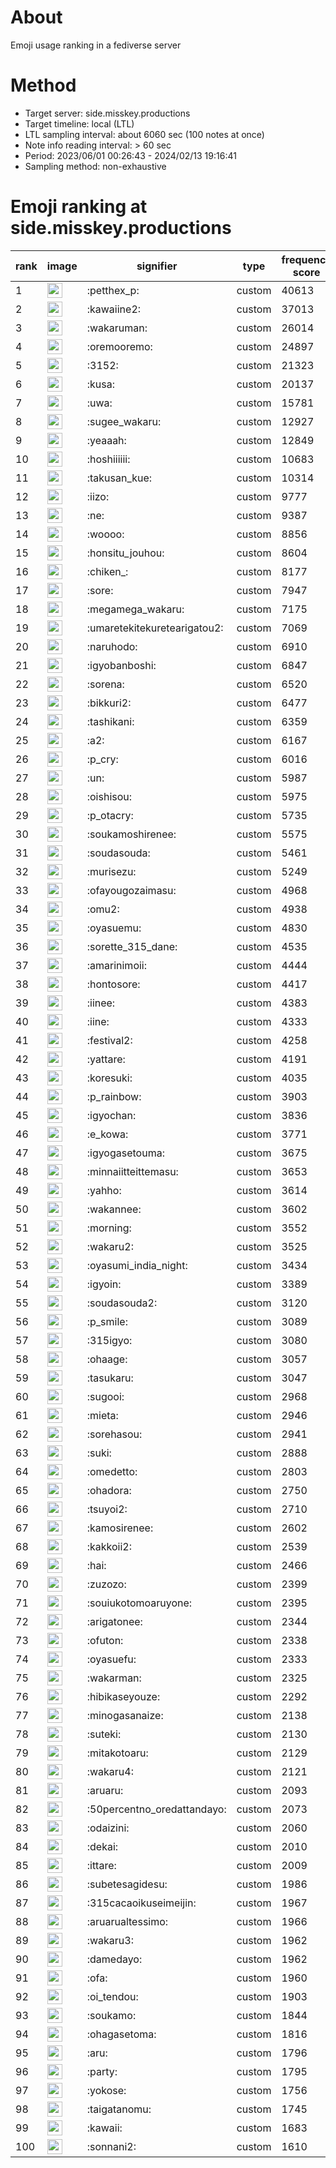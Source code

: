# About
Emoji usage ranking in a fediverse server

# Method
- Target server: side.misskey.productions
- Target timeline: local (LTL)
- LTL sampling interval: about 6060 sec (100 notes at once)
- Note info reading interval: > 60 sec
- Period: 2023/06/01 00:26:43 - 2024/02/13 19:16:41 
- Sampling method: non-exhaustive

# Emoji ranking at side.misskey.productions

|rank|image|signifier|type|frequency score|
|----|----|----|----|----|
|1|<img height="24" src="https://side.misskey.productions/emoji/petthex_p.webp">|:petthex_p:|custom|40613|
|2|<img height="24" src="https://side.misskey.productions/emoji/kawaiine2.webp">|:kawaiine2:|custom|37013|
|3|<img height="24" src="https://side.misskey.productions/emoji/wakaruman.webp">|:wakaruman:|custom|26014|
|4|<img height="24" src="https://side.misskey.productions/emoji/oremooremo.webp">|:oremooremo:|custom|24897|
|5|<img height="24" src="https://side.misskey.productions/emoji/3152.webp">|:3152:|custom|21323|
|6|<img height="24" src="https://side.misskey.productions/emoji/kusa.webp">|:kusa:|custom|20137|
|7|<img height="24" src="https://side.misskey.productions/emoji/uwa.webp">|:uwa:|custom|15781|
|8|<img height="24" src="https://side.misskey.productions/emoji/sugee_wakaru.webp">|:sugee_wakaru:|custom|12927|
|9|<img height="24" src="https://side.misskey.productions/emoji/yeaaah.webp">|:yeaaah:|custom|12849|
|10|<img height="24" src="https://side.misskey.productions/emoji/hoshiiiiii.webp">|:hoshiiiiii:|custom|10683|
|11|<img height="24" src="https://side.misskey.productions/emoji/takusan_kue.webp">|:takusan_kue:|custom|10314|
|12|<img height="24" src="https://side.misskey.productions/emoji/iizo.webp">|:iizo:|custom|9777|
|13|<img height="24" src="https://side.misskey.productions/emoji/ne.webp">|:ne:|custom|9387|
|14|<img height="24" src="https://side.misskey.productions/emoji/woooo.webp">|:woooo:|custom|8856|
|15|<img height="24" src="https://side.misskey.productions/emoji/honsitu_jouhou.webp">|:honsitu_jouhou:|custom|8604|
|16|<img height="24" src="https://side.misskey.productions/emoji/chiken_.webp">|:chiken_:|custom|8177|
|17|<img height="24" src="https://side.misskey.productions/emoji/sore.webp">|:sore:|custom|7947|
|18|<img height="24" src="https://side.misskey.productions/emoji/megamega_wakaru.webp">|:megamega_wakaru:|custom|7175|
|19|<img height="24" src="https://side.misskey.productions/emoji/umaretekitekuretearigatou2.webp">|:umaretekitekuretearigatou2:|custom|7069|
|20|<img height="24" src="https://side.misskey.productions/emoji/naruhodo.webp">|:naruhodo:|custom|6910|
|21|<img height="24" src="https://side.misskey.productions/emoji/igyobanboshi.webp">|:igyobanboshi:|custom|6847|
|22|<img height="24" src="https://side.misskey.productions/emoji/sorena.webp">|:sorena:|custom|6520|
|23|<img height="24" src="https://side.misskey.productions/emoji/bikkuri2.webp">|:bikkuri2:|custom|6477|
|24|<img height="24" src="https://side.misskey.productions/emoji/tashikani.webp">|:tashikani:|custom|6359|
|25|<img height="24" src="https://side.misskey.productions/emoji/a2.webp">|:a2:|custom|6167|
|26|<img height="24" src="https://side.misskey.productions/emoji/p_cry.webp">|:p_cry:|custom|6016|
|27|<img height="24" src="https://side.misskey.productions/emoji/un.webp">|:un:|custom|5987|
|28|<img height="24" src="https://side.misskey.productions/emoji/oishisou.webp">|:oishisou:|custom|5975|
|29|<img height="24" src="https://side.misskey.productions/emoji/p_otacry.webp">|:p_otacry:|custom|5735|
|30|<img height="24" src="https://side.misskey.productions/emoji/soukamoshirenee.webp">|:soukamoshirenee:|custom|5575|
|31|<img height="24" src="https://side.misskey.productions/emoji/soudasouda.webp">|:soudasouda:|custom|5461|
|32|<img height="24" src="https://side.misskey.productions/emoji/murisezu.webp">|:murisezu:|custom|5249|
|33|<img height="24" src="https://side.misskey.productions/emoji/ofayougozaimasu.webp">|:ofayougozaimasu:|custom|4968|
|34|<img height="24" src="https://side.misskey.productions/emoji/omu2.webp">|:omu2:|custom|4938|
|35|<img height="24" src="https://side.misskey.productions/emoji/oyasuemu.webp">|:oyasuemu:|custom|4830|
|36|<img height="24" src="https://side.misskey.productions/emoji/sorette_315_dane.webp">|:sorette_315_dane:|custom|4535|
|37|<img height="24" src="https://side.misskey.productions/emoji/amarinimoii.webp">|:amarinimoii:|custom|4444|
|38|<img height="24" src="https://side.misskey.productions/emoji/hontosore.webp">|:hontosore:|custom|4417|
|39|<img height="24" src="https://side.misskey.productions/emoji/iinee.webp">|:iinee:|custom|4383|
|40|<img height="24" src="https://side.misskey.productions/emoji/iine.webp">|:iine:|custom|4333|
|41|<img height="24" src="https://side.misskey.productions/emoji/festival2.webp">|:festival2:|custom|4258|
|42|<img height="24" src="https://side.misskey.productions/emoji/yattare.webp">|:yattare:|custom|4191|
|43|<img height="24" src="https://side.misskey.productions/emoji/koresuki.webp">|:koresuki:|custom|4035|
|44|<img height="24" src="https://side.misskey.productions/emoji/p_rainbow.webp">|:p_rainbow:|custom|3903|
|45|<img height="24" src="https://side.misskey.productions/emoji/igyochan.webp">|:igyochan:|custom|3836|
|46|<img height="24" src="https://side.misskey.productions/emoji/e_kowa.webp">|:e_kowa:|custom|3771|
|47|<img height="24" src="https://side.misskey.productions/emoji/igyogasetouma.webp">|:igyogasetouma:|custom|3675|
|48|<img height="24" src="https://side.misskey.productions/emoji/minnaiitteittemasu.webp">|:minnaiitteittemasu:|custom|3653|
|49|<img height="24" src="https://side.misskey.productions/emoji/yahho.webp">|:yahho:|custom|3614|
|50|<img height="24" src="https://side.misskey.productions/emoji/wakannee.webp">|:wakannee:|custom|3602|
|51|<img height="24" src="https://side.misskey.productions/emoji/morning.webp">|:morning:|custom|3552|
|52|<img height="24" src="https://side.misskey.productions/emoji/wakaru2.webp">|:wakaru2:|custom|3525|
|53|<img height="24" src="https://side.misskey.productions/emoji/oyasumi_india_night.webp">|:oyasumi_india_night:|custom|3434|
|54|<img height="24" src="https://side.misskey.productions/emoji/igyoin.webp">|:igyoin:|custom|3389|
|55|<img height="24" src="https://side.misskey.productions/emoji/soudasouda2.webp">|:soudasouda2:|custom|3120|
|56|<img height="24" src="https://side.misskey.productions/emoji/p_smile.webp">|:p_smile:|custom|3089|
|57|<img height="24" src="https://side.misskey.productions/emoji/315igyo.webp">|:315igyo:|custom|3080|
|58|<img height="24" src="https://side.misskey.productions/emoji/ohaage.webp">|:ohaage:|custom|3057|
|59|<img height="24" src="https://side.misskey.productions/emoji/tasukaru.webp">|:tasukaru:|custom|3047|
|60|<img height="24" src="https://side.misskey.productions/emoji/sugooi.webp">|:sugooi:|custom|2968|
|61|<img height="24" src="https://side.misskey.productions/emoji/mieta.webp">|:mieta:|custom|2946|
|62|<img height="24" src="https://side.misskey.productions/emoji/sorehasou.webp">|:sorehasou:|custom|2941|
|63|<img height="24" src="https://side.misskey.productions/emoji/suki.webp">|:suki:|custom|2888|
|64|<img height="24" src="https://side.misskey.productions/emoji/omedetto.webp">|:omedetto:|custom|2803|
|65|<img height="24" src="https://side.misskey.productions/emoji/ohadora.webp">|:ohadora:|custom|2750|
|66|<img height="24" src="https://side.misskey.productions/emoji/tsuyoi2.webp">|:tsuyoi2:|custom|2710|
|67|<img height="24" src="https://side.misskey.productions/emoji/kamosirenee.webp">|:kamosirenee:|custom|2602|
|68|<img height="24" src="https://side.misskey.productions/emoji/kakkoii2.webp">|:kakkoii2:|custom|2539|
|69|<img height="24" src="https://side.misskey.productions/emoji/hai.webp">|:hai:|custom|2466|
|70|<img height="24" src="https://side.misskey.productions/emoji/zuzozo.webp">|:zuzozo:|custom|2399|
|71|<img height="24" src="https://side.misskey.productions/emoji/souiukotomoaruyone.webp">|:souiukotomoaruyone:|custom|2395|
|72|<img height="24" src="https://side.misskey.productions/emoji/arigatonee.webp">|:arigatonee:|custom|2344|
|73|<img height="24" src="https://side.misskey.productions/emoji/ofuton.webp">|:ofuton:|custom|2338|
|74|<img height="24" src="https://side.misskey.productions/emoji/oyasuefu.webp">|:oyasuefu:|custom|2333|
|75|<img height="24" src="https://side.misskey.productions/emoji/wakarman.webp">|:wakarman:|custom|2325|
|76|<img height="24" src="https://side.misskey.productions/emoji/hibikaseyouze.webp">|:hibikaseyouze:|custom|2292|
|77|<img height="24" src="https://side.misskey.productions/emoji/minogasanaize.webp">|:minogasanaize:|custom|2138|
|78|<img height="24" src="https://side.misskey.productions/emoji/suteki.webp">|:suteki:|custom|2130|
|79|<img height="24" src="https://side.misskey.productions/emoji/mitakotoaru.webp">|:mitakotoaru:|custom|2129|
|80|<img height="24" src="https://side.misskey.productions/emoji/wakaru4.webp">|:wakaru4:|custom|2121|
|81|<img height="24" src="https://side.misskey.productions/emoji/aruaru.webp">|:aruaru:|custom|2093|
|82|<img height="24" src="https://side.misskey.productions/emoji/50percentno_oredattandayo.webp">|:50percentno_oredattandayo:|custom|2073|
|83|<img height="24" src="https://side.misskey.productions/emoji/odaizini.webp">|:odaizini:|custom|2060|
|84|<img height="24" src="https://side.misskey.productions/emoji/dekai.webp">|:dekai:|custom|2010|
|85|<img height="24" src="https://side.misskey.productions/emoji/ittare.webp">|:ittare:|custom|2009|
|86|<img height="24" src="https://side.misskey.productions/emoji/subetesagidesu.webp">|:subetesagidesu:|custom|1986|
|87|<img height="24" src="https://side.misskey.productions/emoji/315cacaoikuseimeijin.webp">|:315cacaoikuseimeijin:|custom|1967|
|88|<img height="24" src="https://side.misskey.productions/emoji/aruarualtessimo.webp">|:aruarualtessimo:|custom|1966|
|89|<img height="24" src="https://side.misskey.productions/emoji/wakaru3.webp">|:wakaru3:|custom|1962|
|90|<img height="24" src="https://side.misskey.productions/emoji/damedayo.webp">|:damedayo:|custom|1962|
|91|<img height="24" src="https://side.misskey.productions/emoji/ofa.webp">|:ofa:|custom|1960|
|92|<img height="24" src="https://side.misskey.productions/emoji/oi_tendou.webp">|:oi_tendou:|custom|1903|
|93|<img height="24" src="https://side.misskey.productions/emoji/soukamo.webp">|:soukamo:|custom|1844|
|94|<img height="24" src="https://side.misskey.productions/emoji/ohagasetoma.webp">|:ohagasetoma:|custom|1816|
|95|<img height="24" src="https://side.misskey.productions/emoji/aru.webp">|:aru:|custom|1796|
|96|<img height="24" src="https://side.misskey.productions/emoji/party.webp">|:party:|custom|1795|
|97|<img height="24" src="https://side.misskey.productions/emoji/yokose.webp">|:yokose:|custom|1756|
|98|<img height="24" src="https://side.misskey.productions/emoji/taigatanomu.webp">|:taigatanomu:|custom|1745|
|99|<img height="24" src="https://side.misskey.productions/emoji/kawaii.webp">|:kawaii:|custom|1683|
|100|<img height="24" src="https://side.misskey.productions/emoji/sonnani2.webp">|:sonnani2:|custom|1610|
